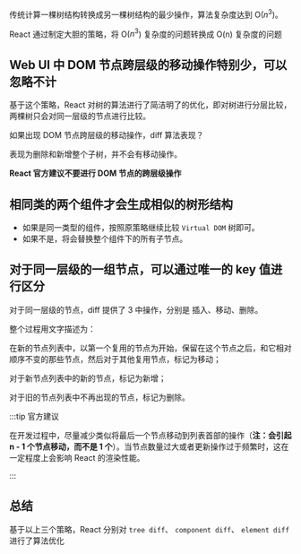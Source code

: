 传统计算一棵树结构转换成另一棵树结构的最少操作，算法复杂度达到 O($n^3$)。

React 通过制定大胆的策略，将 O($n^3$) 复杂度的问题转换成 O(n) 复杂度的问题

## Web UI 中 DOM 节点跨层级的移动操作特别少，可以忽略不计

基于这个策略，React 对树的算法进行了简洁明了的优化，即对树进行分层比较，两棵树只会对同一层级的节点进行比较。

如果出现 DOM 节点跨层级的移动操作，diff 算法表现？

表现为删除和新增整个子树，并不会有移动操作。

**React 官方建议不要进行 DOM 节点的跨层级操作**

## 相同类的两个组件才会生成相似的树形结构

- 如果是同一类型的组件，按照原策略继续比较 `Virtual DOM` 树即可。
- 如果不是，将会替换整个组件下的所有子节点。

## 对于同一层级的一组节点，可以通过唯一的 key 值进行区分

对于同一层级的节点，diff 提供了 3 中操作，分别是 插入、移动、删除。

整个过程用文字描述为：

在新的节点列表中，以第一个复用的节点为开始，保留在这个节点之后，和它相对顺序不变的那些节点，然后对于其他复用节点，标记为移动；

对于新节点列表中的新的节点，标记为新增；

对于旧的节点列表中不再出现的节点，标记为删除。

:::tip 官方建议

在开发过程中，尽量减少类似将最后一个节点移动到列表首部的操作（**注：会引起 n - 1 个节点移动，而不是 1 个**）。当节点数量过大或者更新操作过于频繁时，这在一定程度上会影响 React 的渲染性能。

:::

## 总结

基于以上三个策略，React 分别对 `tree diff`、 `component diff`、 `element diff` 进行了算法优化
